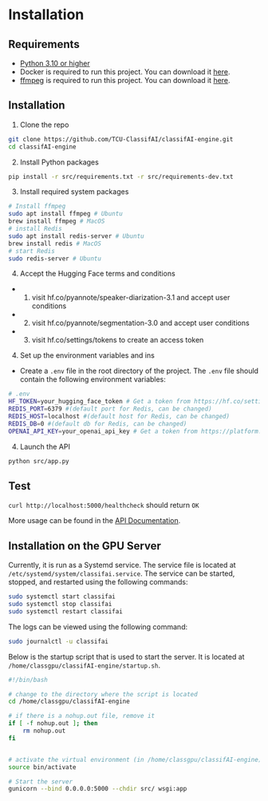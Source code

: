 # Installation

## Requirements


* [Python 3.10 or higher](https://www.python.org/downloads/)
* Docker is required to run this project. You can download it [here](https://www.docker.com/products/docker-desktop).
* [ffmpeg](https://ffmpeg.org/download.html) is required to run this project. You can download it [here](https://ffmpeg.org/download.html).

## Installation

1. Clone the repo

```sh
git clone https://github.com/TCU-ClassifAI/classifAI-engine.git
cd classifAI-engine
```

2. Install Python packages

```sh
pip install -r src/requirements.txt -r src/requirements-dev.txt
```

3. Install required system packages 

```sh
# Install ffmpeg
sudo apt install ffmpeg # Ubuntu
brew install ffmpeg # MacOS
# install Redis
sudo apt install redis-server # Ubuntu
brew install redis # MacOS
# start Redis
sudo redis-server # Ubuntu
```
4. Accept the Hugging Face terms and conditions
- 1. visit hf.co/pyannote/speaker-diarization-3.1 and accept user conditions
- 2. visit hf.co/pyannote/segmentation-3.0 and accept user conditions
- 3. visit hf.co/settings/tokens to create an access token


4. Set up the environment variables and ins

- Create a `.env` file in the root directory of the project. The `.env` file should contain the following environment variables:

```sh
# .env
HF_TOKEN=your_hugging_face_token # Get a token from https://hf.co/settings/tokens
REDIS_PORT=6379 #(default port for Redis, can be changed)
REDIS_HOST=localhost #(default host for Redis, can be changed)
REDIS_DB=0 #(default db for Redis, can be changed)
OPENAI_API_KEY=your_openai_api_key # Get a token from https://platform.openai.com/account/api-keys
```


4. Launch the API

```sh
python src/app.py
```


## Test
`curl http://localhost:5000/healthcheck` should return `OK`


More usage can be found in the [API Documentation](api/api_transcription.md).


## Installation on the GPU Server

Currently, it is run as a Systemd service. The service file is located at `/etc/systemd/system/classifai.service`. The service can be started, stopped, and restarted using the following commands:

```sh
sudo systemctl start classifai
sudo systemctl stop classifai
sudo systemctl restart classifai
```

The logs can be viewed using the following command:

```sh
sudo journalctl -u classifai
```

Below is the startup script that is used to start the server. It is located at `/home/classgpu/classifAI-engine/startup.sh`.
```sh
#!/bin/bash

# change to the directory where the script is located
cd /home/classgpu/classifAI-engine

# if there is a nohup.out file, remove it
if [ -f nohup.out ]; then
    rm nohup.out
fi


# activate the virtual environment (in /home/classgpu/classifAI-engine)
source bin/activate

# Start the server
gunicorn --bind 0.0.0.0:5000 --chdir src/ wsgi:app
```